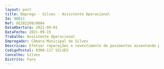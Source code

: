 ```yaml
--- 
layout: post
title: Emprego - Silves - Assistente Operacional
Id: 90011
Ref: OE202109/0004
DataAbertura: 2021-09-01
DataFecho: 2021-09-15
Trabalho: Assistente Operacional
Empregador: Câmara Municipal de Silves
Descricao: Efetuar reparações e revestimento de pavimentos assentando paralelepípedos, cubos de pedra  lancis, pavês e outras  executar outras tarefas de apoio.
CodigoPostal: 8300-117 SILVES
Concelho: Silves
Distrito: Faro
--- 
```

